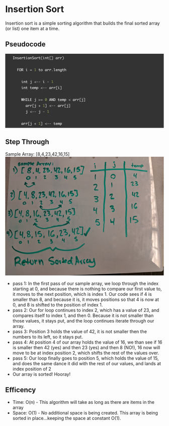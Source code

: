 # Insertion Sort
Insertion sort is a simple sorting algorithm that builds the final sorted array (or list) one item at a time.

## Pseudocode
![pseudoCode](./assets/insertionSort.png)

## Step Through
Sample Array: [8,4,23,42,16,15]
![stepThrough](../../assets/insertionSortWB.jpg)

* pass 1: In the first pass of our sample array, we loop through the index starting at 0, and because there is nothing to compare our first value to, it moves to the next position, which is index 1. Our code sees if 4 is smaller than 8, and because it is, it moves positions so that 4 is now at 0, and 8 is shifted to the position of index 1.
* pass 2: Our for loop continues to index 2, which has a value of 23, and compares itself to index 1, and then 0. Because it is not smaller than those values, it stays put, and the loop continues iterate through our array.
* pass 3: Position 3 holds the value of 42, it is not smaller then the numbers to its left, so it stays put.
* pass 4: At position 4 of our array holds the value of 16, we than see if 16 is smaller then 42 (yes) and then 23 (yes) and then 8 (NO!), 16 now will move to be at index position 2, which shifts the rest of the values over.
* pass 5: Our loop finally goes to position 5, which holds the value of 15, and does the same dance it did with the rest of our values, and lands at index position of 2
* Our array is sorted! Hooray!

## Efficency
* Time: O(n) - This algorithm will take as long as there are items in the array
* Space: O(1) -
No additional space is being created. This array is being sorted in place…keeping the space at constant O(1).

